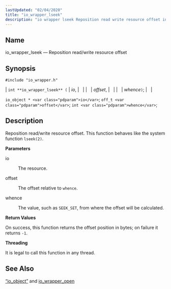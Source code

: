 ```yaml
---
lastUpdated: "02/04/2020"
title: "io_wrapper_lseek"
description: "io wrapper lseek Reposition read write resource offset int io wrapper lseek io offset whence io object io off t offset int whence Reposition read write resource offset This function behaves like the system function lseek 2 io The resource offset The offset relative to whence whence The value such..."
---
```


<a name="apis.io_wrapper_lseek"></a> 
## Name

io_wrapper_lseek — Reposition read/write resource offset

## Synopsis

`#include "io_wrapper.h"`

| `int **io_wrapper_lseek** (` | <var class="pdparam">io</var>, |   |
|   | <var class="pdparam">offset</var>, |   |
|   | <var class="pdparam">whence</var>`)`; |   |

`io_object * <var class="pdparam">io</var>`;
`off_t <var class="pdparam">offset</var>`;
`int <var class="pdparam">whence</var>`;<a name="idp53818512"></a> 
## Description

Reposition read/write resource offset. This function behaves like the system function `lseek(2)`.

**<a name="idp53820224"></a> Parameters**

<dl class="variablelist">

<dt>io</dt>

<dd>

The resource.

</dd>

<dt>offset</dt>

<dd>

The offset relative to `whence`.

</dd>

<dt>whence</dt>

<dd>

The value, such as `SEEK_SET`, from where the offset will be calculated.

</dd>

</dl>

**<a name="idp53827520"></a> Return Values**

On success, this function returns the offset position in bytes; on failure it returns `-1`.

**<a name="idp53828944"></a> Threading**

It is legal to call this function in any thread.

<a name="idp53830048"></a> 
## See Also

[“io_object”](/momentum/3/3-api/structs-io-object) and [io_wrapper_open](/momentum/3/3-api/apis-io-wrapper-open)